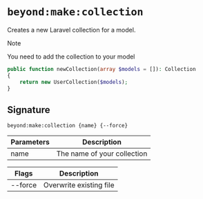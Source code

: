 # `beyond:make:collection`
Creates a new Laravel collection for a model.

> [!NOTE]
> You need to add the collection to your model
> ```php
> public function newCollection(array $models = []): Collection
> {
>     return new UserCollection($models);
> }
> ```

## Signature
`beyond:make:collection {name} {--force}`

| Parameters | Description                 |
|------------|-----------------------------|
| name       | The name of your collection |

| Flags   | Description             |
|---------|-------------------------|
| --force | Overwrite existing file |
